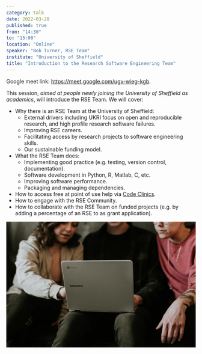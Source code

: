 ```yaml
---
category: talk
date: 2022-03-28
published: true
from: "14:30"
to: "15:00"
location: "Online"
speaker: "Bob Turner, RSE Team"
institute: "University of Sheffield"
title: "Introduction to the Research Software Engineering Team"
---
```


Google meet link: <https://meet.google.com/ugv-wieg-kgb>.

This session, *aimed at people newly joining the University of Sheffield as academics*, will introduce the RSE Team. We will cover:

* Why there is an RSE Team at the University of Sheffield:
  * External drivers including UKRI focus on open and reproducible research, and high profile research software failures.
  * Improving RSE careers.
  * Facilitating access by research projects to software engineering skills.
  * Our sustainable funding model.
* What the RSE Team does:
  * Implementing good practice (e.g. testing, version control, documentation).
  * Software development in Python, R, Matlab, C, etc.
  * Improving software performance.
  * Packaging and managing dependencies.
* How to access free at point of use help via [Code Clinics](https://goo.gl/forms/5MVy0jM6xQhWlpmn1).
* How to engage with the RSE Community.
* How to collaborate with the RSE Team on funded projects (e.g. by adding a percentage of an RSE to as grant application).

![People collaborating around laptop](/assets/images/collab-laptop.webp)
